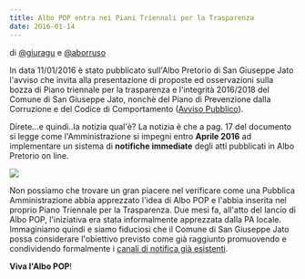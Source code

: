 ```yaml
---
title: Albo POP entra nei Piani Triennali per la Trasparenza
date: 2016-01-14
---
```


di [@giuragu](https://twitter.com/giuragu) e [@aborruso](https://twitter.com/aborruso)

In data 11/01/2016 è stato pubblicato sull'Albo Pretorio di San Giuseppe Jato l'avviso che invita alla presentazione di proposte ed osservazioni sulla bozza di Piano triennale per la trasparenza e l'integrità 2016/2018 del Comune di San Giuseppe Jato, nonchè del Piano di Prevenzione dalla Corruzione e del Codice di Comportamento ([Avviso Pubblico](http://156.54.128.62/sgjato/mc/mc_p_dettaglio.php?id_pubbl=1344)).

Direte...e quindi..la notizia qual'è?
La notizia è che a pag. 17 del documento si legge come l'Amministrazione si impegni  entro **Aprile 2016** ad implementare un sistema di **notifiche immediate** degli atti pubblicati in Albo Pretorio on line.

![](http://i.imgur.com/o13Cem3.png)

Non possiamo che trovare un gran piacere nel verificare come una Pubblica Amministrazione abbia apprezzato l'idea di Albo POP e l'abbia inserita nel proprio Piano Triennale per la Trasparenza.
Due mesi fa, all'atto del lancio di Albo POP, l'iniziativa era stata informalmente apprezzata dalla PA locale. Immaginiamo quindi e siamo  fiduciosi che il Comune di San Giuseppe Jato possa considerare l'obiettivo previsto come già raggiunto promuovendo e condividendo formalmente i [canali di notifica già esistenti](http://albopop.it/comune/sangiuseppejato).

**Viva l'Albo POP**!
